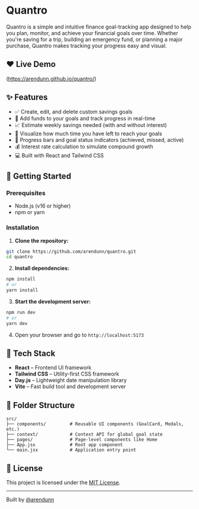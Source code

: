 # Quantro

Quantro is a simple and intuitive finance goal-tracking app designed to help you plan, monitor, and achieve your financial goals over time. Whether you're saving for a trip, building an emergency fund, or planning a major purchase, Quantro makes tracking your progress easy and visual.



## ❤️ Live Demo
(https://arendunn.github.io/quantro/)


## ✨ Features

- ✅ Create, edit, and delete custom savings goals
- 💸 Add funds to your goals and track progress in real-time
- 📈 Estimate weekly savings needed (with and without interest)
- 📅 Visualize how much time you have left to reach your goals
- 🎯 Progress bars and goal status indicators (achieved, missed, active)
- 💰 Interest rate calculation to simulate compound growth
- 💻 Built with React and Tailwind CSS


## 🚀 Getting Started

### Prerequisites

- Node.js (v16 or higher)
- npm or yarn

### Installation

1. **Clone the repository:**

```bash
git clone https://github.com/arendunn/quantro.git
cd quantro
```

2. **Install dependencies:**

```bash
npm install
# or
yarn install
```

3. **Start the development server:**

```bash
npm run dev
# or
yarn dev
```

4. Open your browser and go to `http://localhost:5173`


## 🧠 Tech Stack

- **React** – Frontend UI framework
- **Tailwind CSS** – Utility-first CSS framework
- **Day.js** – Lightweight date manipulation library
- **Vite** – Fast build tool and development server


## 📂 Folder Structure

```
src/
├── components/         # Reusable UI components (GoalCard, Modals, etc.)
├── context/            # Context API for global goal state
├── pages/              # Page-level components like Home
├── App.jsx             # Root app component
└── main.jsx            # Application entry point
```


## 📄 License

This project is licensed under the [MIT License](LICENSE).


---


Built by [@arendunn](https://github.com/arendunn)